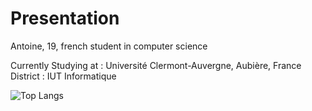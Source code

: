# Presentation

<!--
**antoinedenovembre/antoinedenovembre** is a ✨ _special_ ✨ repository because its `README.md` (this file) appears on your GitHub profile.
-->
Antoine, 19, french student in computer science

Currently Studying at : Université Clermont-Auvergne, Aubière, France
District              : IUT Informatique

![Top Langs](https://github-readme-stats.vercel.app/api/top-langs/?username=antoinedenovembre&layout=compact&show_icons=true&theme=tokyonight)
